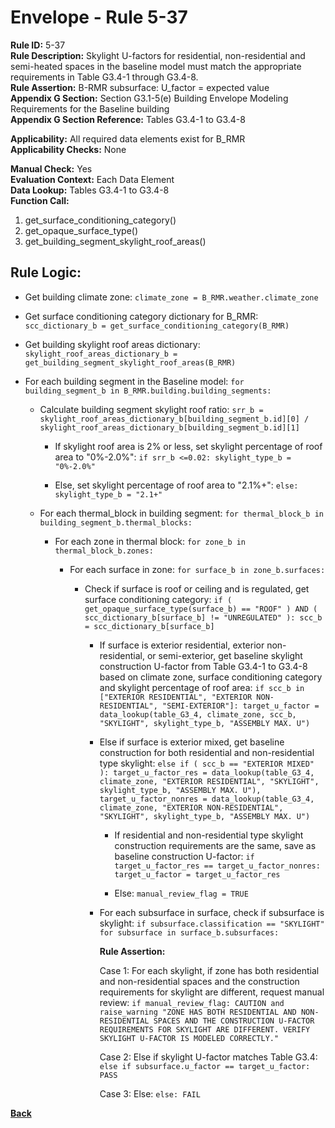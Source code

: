 
# Envelope - Rule 5-37  

**Rule ID:** 5-37  
**Rule Description:** Skylight U-factors for residential, non-residential and semi-heated spaces in the baseline model must match the appropriate requirements in Table G3.4-1 through G3.4-8.  
**Rule Assertion:** B-RMR subsurface: U_factor = expected value  
**Appendix G Section:** Section G3.1-5(e) Building Envelope Modeling Requirements for the Baseline building  
**Appendix G Section Reference:** Tables G3.4-1 to G3.4-8  

**Applicability:** All required data elements exist for B_RMR  
**Applicability Checks:** None  

**Manual Check:** Yes  
**Evaluation Context:** Each Data Element  
**Data Lookup:** Tables G3.4-1 to G3.4-8  
**Function Call:**

  1. get_surface_conditioning_category()  
  2. get_opaque_surface_type()  
  3. get_building_segment_skylight_roof_areas()

## Rule Logic:  

- Get building climate zone: `climate_zone = B_RMR.weather.climate_zone`  

- Get surface conditioning category dictionary for B_RMR: `scc_dictionary_b = get_surface_conditioning_category(B_RMR)`  

- Get building skylight roof areas dictionary: `skylight_roof_areas_dictionary_b = get_building_segment_skylight_roof_areas(B_RMR)`

- For each building segment in the Baseline model: `for building_segment_b in B_RMR.building.building_segments:`  

  - Calculate building segment skylight roof ratio: `srr_b = skylight_roof_areas_dictionary_b[building_segment_b.id][0] / skylight_roof_areas_dictionary_b[building_segment_b.id][1]`

    - If skylight roof area is 2% or less, set skylight percentage of roof area to "0%-2.0%": `if srr_b <=0.02: skylight_type_b = "0%-2.0%"`

    - Else, set skylight percentage of roof area to "2.1%+": `else: skylight_type_b = "2.1+"`

  - For each thermal_block in building segment: `for thermal_block_b in building_segment_b.thermal_blocks:`  

    - For each zone in thermal block: `for zone_b in thermal_block_b.zones:`  

      - For each surface in zone: `for surface_b in zone_b.surfaces:`  

        - Check if surface is roof or ceiling and is regulated, get surface conditioning category: `if ( get_opaque_surface_type(surface_b) == "ROOF" ) AND ( scc_dictionary_b[surface_b] != "UNREGULATED" ): scc_b = scc_dictionary_b[surface_b]`

          - If surface is exterior residential, exterior non-residential, or semi-exterior, get baseline skylight construction U-factor from Table G3.4-1 to G3.4-8 based on climate zone, surface conditioning category and skylight percentage of roof area: `if scc_b in ["EXTERIOR RESIDENTIAL", "EXTERIOR NON-RESIDENTIAL", "SEMI-EXTERIOR"]: target_u_factor = data_lookup(table_G3_4, climate_zone, scc_b, "SKYLIGHT", skylight_type_b, "ASSEMBLY MAX. U")`  

          - Else if surface is exterior mixed, get baseline construction for both residential and non-residential type skylight: `else if ( scc_b == "EXTERIOR MIXED" ): target_u_factor_res = data_lookup(table_G3_4, climate_zone, "EXTERIOR RESIDENTIAL", "SKYLIGHT", skylight_type_b, "ASSEMBLY MAX. U"), target_u_factor_nonres = data_lookup(table_G3_4, climate_zone, "EXTERIOR NON-RESIDENTIAL", "SKYLIGHT", skylight_type_b, "ASSEMBLY MAX. U")`  

            - If residential and non-residential type skylight construction requirements are the same, save as baseline construction U-factor: `if target_u_factor_res == target_u_factor_nonres: target_u_factor = target_u_factor_res`  

            - Else: `manual_review_flag = TRUE`  

          - For each subsurface in surface, check if subsurface is skylight: `if subsurface.classification == "SKYLIGHT" for subsurface in surface_b.subsurfaces:`

            **Rule Assertion:**  

            Case 1: For each skylight, if zone has both residential and non-residential spaces and the construction requirements for skylight are different, request manual review: `if manual_review_flag: CAUTION and raise_warning "ZONE HAS BOTH RESIDENTIAL AND NON-RESIDENTIAL SPACES AND THE CONSTRUCTION U-FACTOR REQUIREMENTS FOR SKYLIGHT ARE DIFFERENT. VERIFY SKYLIGHT U-FACTOR IS MODELED CORRECTLY."`  

            Case 2: Else if skylight U-factor matches Table G3.4: `else if subsurface.u_factor == target_u_factor: PASS`  

            Case 3: Else: `else: FAIL`  

**[Back](../_toc.md)**
